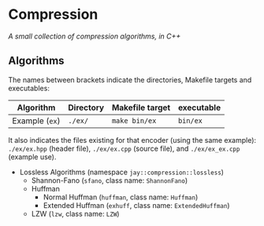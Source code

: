 # Compression
*A small collection of compression algorithms, in C++*

## Algorithms
The names between brackets indicate the directories, Makefile targets and executables:  

 Algorithm | Directory | Makefile target | executable  
 --- | --- | --- | ---  
 Example (`ex`) | `./ex/` | `make bin/ex` | `bin/ex`  

It also indicates the files existing for that encoder (using the same example): `./ex/ex.hpp` (header file), `./ex/ex.cpp` (source file), and `./ex/ex_ex.cpp` (example use).

 - Lossless Algorithms (namespace `jay::compression::lossless`)  
   - Shannon-Fano (`sfano`, class name: `ShannonFano`)  
   - Huffman  
     - Normal Huffman (`huffman`, class name: `Huffman`)  
     - Extended Huffman (`exhuff`, class name: `ExtendedHuffman`)  
   - LZW (`lzw`, class name: `LZW`)  
